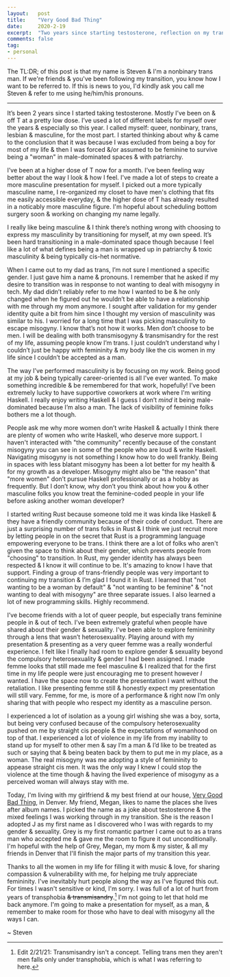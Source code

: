 ```yaml
---
layout:   post
title:    "Very Good Bad Thing"
date:     2020-2-19
excerpt:  "Two years since starting testosterone, reflection on my transition"
comments: false
tag:
- personal
---
```


The TL:DR; of this post is that my name is Steven & I'm a nonbinary
trans man. If we're friends & you've been following my transition, you
know how I want to be referred to. If this is news to you, I'd kindly
ask you call me Steven & refer to me using he/him/his pronouns.

---


It’s been 2 years since I started taking testosterone. Mostly I’ve been
on & off T at a pretty low dose. I’ve used a lot of different labels for
myself over the years & especially so this year. I called myself: queer,
nonbinary, trans, lesbian & masculine, for the most part. I started
thinking about why & came to the conclusion that it was because I was
excluded from being a boy for most of my life & then I was forced &/or
assumed to be feminine to survive being a "woman" in male-dominated
spaces & with patriarchy.


I’ve been at a higher dose of T now for a month. I’ve been feeling way
better about the way I look & how I feel. I've made a lot of steps to
create a more masculine presentation for myself. I picked out a more
typically masculine name, I re-organized my closet to have men's
clothing that fits me easily accessible everyday, & the higher dose of T
has already resulted in a noticably more masculine figure. I'm hopeful
about scheduling bottom surgery soon & working on changing my name
legally.


I really like being masculine & I think there’s nothing wrong with
choosing to express my masculinity by transitioning for myself, at my
own speed. It’s been hard transitioning in a male-dominated space though
because I feel like a lot of what defines being a man is wrapped up in
patriarchy & toxic masculinity & being typically cis-het normative.


When I came out to my dad as trans, I’m not sure I mentioned a specific
gender. I just gave him a name & pronouns. I remember that he asked if
my desire to transition was in response to not wanting to deal with
misogyny in tech. My dad didn’t reliably refer to me how I wanted to be
& he only changed when he figured out he wouldn’t be able to have a
relationship with me through my mom anymore. I sought after validation
for my gender identity quite a bit from him since I thought my version
of masculinity was similar to his. I worried for a long time that I
was picking masculinity to escape misogyny. I know that’s not how it
works. Men don’t choose to be men. I will be dealing with both
transmisogyny & transmisandry for the rest of my life, assuming
people know I’m trans. I just couldn’t understand why I couldn’t
just be happy with femininity & my body like the cis women in my
life since I couldn’t be accepted as a man.


The way I’ve performed masculinity is by focusing on my work. Being good
at my job & being typically career-oriented is all I’ve ever wanted. To
make something incredible & be remembered for that work, hopefully!
I’ve been extremely lucky to have supportive coworkers at work where I'm
writing Haskell. I really enjoy writing Haskell & I guess I don’t _mind_
it being male-dominated because I’m also a man. The lack of visibility
of feminine folks bothers me a lot though.


People ask me why more women don’t write Haskell & actually I think
there are plenty of women who write Haskell, who deserve more support.
I haven't interacted with "the community" recently because of the
constant misogyny you can see in some of the people who are loud & write
Haskell. Navigating misogyny is not something I know how to do well
frankly. Being in spaces with less blatant misogyny has been a lot
better for my health & for my growth as a developer. Misogyny might also
be "the reason" that "more women" don’t pursue Haskell professionally or
as a hobby as frequently. But I don’t know, why don’t you think about
how you & other masculine folks you know treat the feminine-coded people
in your life before asking another woman developer?


I started writing Rust because someone told me it was kinda like Haskell
& they have a friendly community because of their code of conduct. There
are just a surprising number of trans folks in Rust & I think we just
recruit more by letting people in on the secret that Rust is a
programming language empowering everyone to be trans. I think there are
a lot of folks who aren't given the space to think about their gender,
which prevents people from "choosing" to transition. In Rust, my gender
identity has always been respected & I know it will continue to be. It's
amazing to know I have that support. Finding a group of trans-friendly
people was very important to continuing my transition & I’m glad I found
it in Rust. I learned that "not wanting to be a woman by default" & "not
wanting to be feminine" & "not wanting to deal with misogyny" are three
separate issues. I also learned a lot of new programming skills. Highly
recommend.


I’ve become friends with a lot of queer people, but especially trans
feminine people in & out of tech. I’ve been extremely grateful when
people have shared about their gender & sexuality. I’ve been able to
explore femininity through a lens that wasn’t heterosexuality. Playing
around with my presentation & presenting as a very queer femme was a
really wonderful experience. I felt like I finally had room to explore
gender & sexuality beyond the compulsory heterosexuality & gender I had
been assigned. I made femme looks that still made me feel masculine & I
realized that for the first time in my life people were just encouraging
me to present however *I* wanted. I have the space now to create the
presentation I want without the retaliation. I like presenting femme
still & honestly expect my presentation will still vary. Femme, for me,
is more of a performance & right now I’m only sharing that with people
who respect my identity as a masculine person.


I experienced a lot of isolation as a young girl wishing she was a boy,
sorta, but being very confused because of the compulsory heterosexuality
pushed on me by straight cis people & the expectations of womanhood on
top of that. I experienced a lot of violence in my life from my
inability to stand up for myself to other men & say I’m a man & I’d like
to be treated as such or saying that & being beaten back by them to put
me in my place, as a woman. The real misogyny was me adopting a style of
femininity to appease straight cis men. It was the only way I knew I
could stop the violence at the time though & having the lived experience
of misogyny as a perceived woman will always stay with me.


Today, I'm living with my girlfriend & my best friend at our house,
[Very Good Bad Thing](https://en.wikipedia.org/wiki/Very_Good_Bad_Thing),
in Denver. My friend, Megan, likes to name the places
she lives after album names. I picked the name as a joke about
testosterone & the mixed feelings I was working through in my
transition. She is the reason I adopted J as my first name as I
discovered who I was with regards to my gender & sexuality.  Grey is my
first romantic partner I came out to as a trans man who accepted me &
gave me the room to figure it out unconditionally. I'm hopeful with the
help of Grey, Megan, my mom & my sister, & all my friends in Denver that
I'll finish the major parts of my transition this year.


Thanks to all the women in my life for filling it with music & love, for
sharing compassion & vulnerability with me, for helping me truly
appreciate femininity. I've inevitably hurt people along the way as I've
figured this out. For times I wasn't sensitive or kind, I'm sorry. I was
full of a lot of hurt from years of transphobia ~~& transmisandry~~.[^1] I'm
not going to let that hold me back anymore. I'm going to make a
presentation for myself, as a man, & remember to make room for those who
have to deal with misogyny all the ways I can.


~ Steven

[^1]: Edit 2/21/21: Transmisandry isn't a concept.  Telling trans men
    they aren't men falls only under transphobia, which is what I was
    referring to here.
